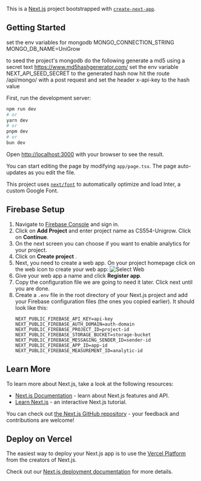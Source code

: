 This is a [Next.js](https://nextjs.org/) project bootstrapped with [`create-next-app`](https://github.com/vercel/next.js/tree/canary/packages/create-next-app).

## Getting Started
set the env variables for mongodb
MONGO_CONNECTION_STRING
MONGO_DB_NAME=UniGrow

to seed the project's mongodb do the following
generate a md5 using a secret text https://www.md5hashgenerator.com/
set the env variable NEXT_API_SEED_SECRET to the generated hash
now hit the route /api/mongo/ with a post request and set the header x-api-key to the hash value 

First, run the development server:

```bash
npm run dev
# or
yarn dev
# or
pnpm dev
# or
bun dev
```

Open [http://localhost:3000](http://localhost:3000) with your browser to see the result.

You can start editing the page by modifying `app/page.tsx`. The page auto-updates as you edit the file.

This project uses [`next/font`](https://nextjs.org/docs/basic-features/font-optimization) to automatically optimize and load Inter, a custom Google Font.

## Firebase Setup

1. Navigate to [Firebase Console](https://firebase.google.com/ "Firebase") and sign in.
2. Click on **Add Project** and enter project name as CS554-Unigrow. Click on **Continue**.
3. On the next screen you can choose if you want to enable analytics for your project.
4. Click on **Create project** .
5. Next, you need to create a web app. On your project homepage click on the web icon to create your web app:
   ![Select Web](https://www.freecodecamp.org/news/content/images/2023/02/Screenshot-2023-02-15-at-5.40.33-PM.png "Create a firebase Web App.")
6. Give your web app a name and click **Register app**.
7. Copy the configuration file we are going to need it later. Click next until you are done.
8. Create a `.env` file in the root directory of your Next.js project and add your Firebase configuration files (the ones you copied earlier). It should look like this:
   ```
   NEXT_PUBLIC_FIREBASE_API_KEY=api-key
   NEXT_PUBLIC_FIREBASE_AUTH_DOMAIN=auth-domain
   NEXT_PUBLIC_FIREBASE_PROJECT_ID=project-id
   NEXT_PUBLIC_FIREBASE_STORAGE_BUCKET=storage-bucket
   NEXT_PUBLIC_FIREBASE_MESSAGING_SENDER_ID=sender-id
   NEXT_PUBLIC_FIREBASE_APP_ID=app-id
   NEXT_PUBLIC_FIREBASE_MEASUREMENT_ID=analytic-id
   ```

## Learn More

To learn more about Next.js, take a look at the following resources:

- [Next.js Documentation](https://nextjs.org/docs) - learn about Next.js features and API.
- [Learn Next.js](https://nextjs.org/learn) - an interactive Next.js tutorial.

You can check out [the Next.js GitHub repository](https://github.com/vercel/next.js/) - your feedback and contributions are welcome!

## Deploy on Vercel

The easiest way to deploy your Next.js app is to use the [Vercel Platform](https://vercel.com/new?utm_medium=default-template&filter=next.js&utm_source=create-next-app&utm_campaign=create-next-app-readme) from the creators of Next.js.

Check out our [Next.js deployment documentation](https://nextjs.org/docs/deployment) for more details.
